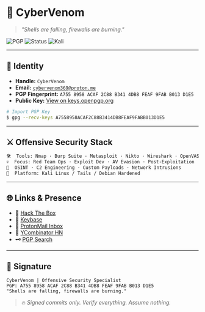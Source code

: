 # 🐍 CyberVenom

> *"Shells are falling, firewalls are burning."*

![PGP](https://img.shields.io/badge/PGP-SIGNED-blue?style=flat-square\&logo=gnupg)
![Status](https://img.shields.io/badge/status-active-green?style=flat-square\&logo=github)
![Kali](https://img.shields.io/badge/Kali_Linux-powered-blue?style=flat-square\&logo=linux)

---

## 🔐 Identity

* **Handle:** `CyberVenom`
* **Email:** [`cybervenom369@proton.me`](mailto:cybervenom369@proton.me)
* **PGP Fingerprint:** `A755 8958 ACAF 2C88 B341 4DB8 FEAF 9FAB B013 D1E5`
* **Public Key:** [View on keys.openpgp.org](https://keys.openpgp.org/search?q=A7558958ACAF2C88B3414DB8FEAF9FABB013D1E5)

```bash
# Import PGP Key
$ gpg --recv-keys A7558958ACAF2C88B3414DB8FEAF9FABB013D1E5
```

---

## ⚔️ Offensive Security Stack

```txt
🛠️  Tools: Nmap · Burp Suite · Metasploit · Nikto · Wireshark · OpenVAS
💀  Focus: Red Team Ops · Exploit Dev · AV Evasion · Post-Exploitation
🧪  OSINT · C2 Engineering · Custom Payloads · Network Intrusions
🎯  Platform: Kali Linux / Tails / Debian Hardened
```

---

## 🌐 Links & Presence

* 🧪 [Hack The Box](https://account.hackthebox.com/dashboard)
* 🔑 [Keybase](https://keybase.io/cybervenom)
* 📧 [ProtonMail Inbox](https://mail.proton.me/u/2/inbox)
* 📰 [YCombinator HN](https://news.ycombinator.com/user?id=cybervenom)
* 🗝️ [PGP Search](https://keys.openpgp.org/search?q=A7558958ACAF2C88B3414DB8FEAF9FABB013D1E5)

---

## 📜 Signature

```plaintext
CyberVenom | Offensive Security Specialist
PGP: A755 8958 ACAF 2C88 B341 4DB8 FEAF 9FAB B013 D1E5
"Shells are falling, firewalls are burning."
```

> 🔥 *Signed commits only. Verify everything. Assume nothing.*

